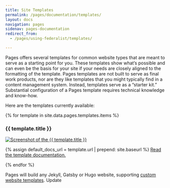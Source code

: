 ```yaml
---
title: Site Templates
permalink: /pages/documentation/templates/
layout: docs
navigation: pages
sidenav: pages-documentation
redirect_from:
  - /pages/using-federalist/templates/

---
```


Pages offers several templates for common website types that are meant to serve as a starting point for you. These templates show what’s possible and can even be the basis for your site if your needs are closely aligned to the formatting of the template. Pages templates are not built to serve as final work products, nor are they like templates that you might typically find in a content management system. Instead, templates serve as a “starter kit.” Substantial configuration of a Pages template requires technical knowledge and know-how.

Here are the templates currently available:

{% for template in site.data.pages.templates.items %}
  <h3>{{ template.title }}</h3>
  <p>
    <a class='screenshot' href='{{ template.preview_url }}'>
      <img src='{{ site.baseurl }}{{ template.img }}' alt='Screenshot of the {{ template.title }}'>
    </a>
  </p>
  <p>
    {% assign default_docs_url = template.url | prepend: site.baseurl %}
    <a href="{{ template.docs_url | default: default_docs_url }}">Read the template documentation.</a>
  </p>
{% endfor %}


Pages will build any Jekyll, Gatsby or Hugo website, supporting [custom website templates]({{site.baseurl}}/pages/documentation/how-builds-work). 
Update 
